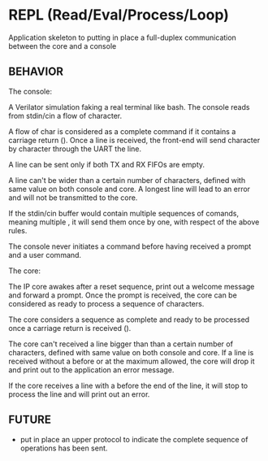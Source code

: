 # REPL (Read/Eval/Process/Loop)

Application skeleton to putting in place a full-duplex communication between the core and a console

## BEHAVIOR

The console:

A Verilator simulation faking a real terminal like bash. The console reads from stdin/cin a flow of
character.

A flow of char is considered as a complete command if it contains a carriage return (<CR>).
Once a line is received, the front-end will send character by character through the UART
the line.

A line can be sent only if both TX and RX FIFOs are empty.

A line can't be wider than a certain number of characters, defined with same value on both console
and core. A longest line will lead to an error and will not be transmitted to the core.

If the stdin/cin buffer would contain multiple sequences of comands, meaning multiple <CR>, it will
send them once by one, with respect of the above rules.

The console never initiates a command before having received a prompt and a user command.


The core:

The IP core awakes after a reset sequence, print out a welcome message and forward a prompt. Once
the prompt is received, the core can be considered as ready to process a sequence of characters.

The core considers a sequence as complete and ready to be processed once a carriage return is
received (<CR>).

The core can't received a line bigger than than a certain number of characters, defined with same
value on both console and core. If a line is received without a <CR> before or at the maximum
allowed, the core will drop it and print out to the application an error message.

If the core receives a line with a <CR> before the end of the line, it will stop to process the
line and will print out an error.


## FUTURE

- put in place an upper protocol to indicate the complete sequence of operations has been sent.
